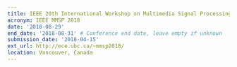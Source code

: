 ```yaml
---
title: IEEE 20th International Workshop on Multimedia Signal Processing
acronym: IEEE MMSP 2018
date: '2018-08-29'
end_date: '2018-08-31' # Conference end date, leave empty if unknown
submission_date: '2018-04-15'
ext_url: http://ece.ubc.ca/~mmsp2018/
location: Vancouver, Canada
---
```

